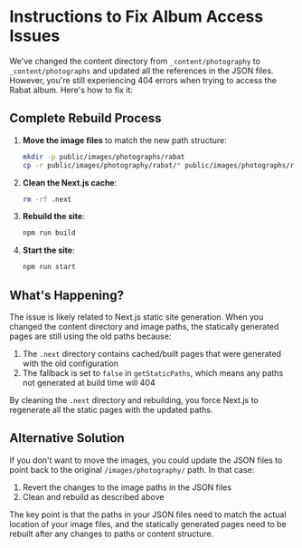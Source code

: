 # Instructions to Fix Album Access Issues

We've changed the content directory from `_content/photography` to `_content/photographs` and updated all the references in the JSON files. However, you're still experiencing 404 errors when trying to access the Rabat album. Here's how to fix it:

## Complete Rebuild Process

1. **Move the image files** to match the new path structure:
   ```bash
   mkdir -p public/images/photographs/rabat
   cp -r public/images/photography/rabat/* public/images/photographs/rabat/
   ```

2. **Clean the Next.js cache**:
   ```bash
   rm -rf .next
   ```

3. **Rebuild the site**:
   ```bash
   npm run build
   ```

4. **Start the site**:
   ```bash
   npm run start
   ```

## What's Happening?

The issue is likely related to Next.js static site generation. When you changed the content directory and image paths, the statically generated pages are still using the old paths because:

1. The `.next` directory contains cached/built pages that were generated with the old configuration
2. The fallback is set to `false` in `getStaticPaths`, which means any paths not generated at build time will 404

By cleaning the `.next` directory and rebuilding, you force Next.js to regenerate all the static pages with the updated paths.

## Alternative Solution

If you don't want to move the images, you could update the JSON files to point back to the original `/images/photography/` path. In that case:

1. Revert the changes to the image paths in the JSON files
2. Clean and rebuild as described above

The key point is that the paths in your JSON files need to match the actual location of your image files, and the statically generated pages need to be rebuilt after any changes to paths or content structure.